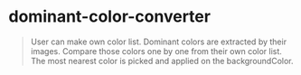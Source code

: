 # dominant-color-converter

>User can make own color list. Dominant colors are extracted by their images. 
>Compare those colors one by one from their own color list.
>The most nearest color is picked and applied on the backgroundColor.
